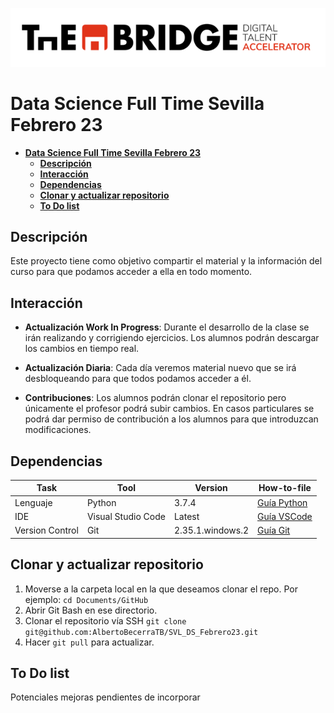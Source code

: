 
![LogoTB](./img/logo.png)
<!-- <img src="./img/LogoPL.png" alt="LogoPL" width="300"/> -->


<!-- <div class="row">
  <div class="column">
    <img src="./img/LogoMSM.png" alt="LogoMSM"  style="float: left;width:40%">
  </div>
  <div class="column">
    <img src="./img/LogoPL.png" alt="LogoPL"  style="float: right;width:40%">
  </div>
</div> -->

# **Data Science Full Time Sevilla Febrero 23**
- [**Data Science Full Time Sevilla Febrero 23**](#data-science-full-time-sevilla-febrero-23)
  - [**Descripción**](#descripción)
  - [**Interacción**](#interacción)
  - [**Dependencias**](#dependencias)
  - [**Clonar y actualizar repositorio**](#clonar-y-actualizar-repositorio)
  - [**To Do list**](#to-do-list)
<!-- TOC -->

**Descripción**
-----------

Este proyecto tiene como objetivo compartir el material y la información del curso para que podamos acceder a ella en todo momento.

**Interacción**
-----------
- **Actualización Work In Progress**: Durante el desarrollo de la clase se irán realizando y corrigiendo ejercicios. Los alumnos podrán descargar los cambios en tiempo real.

- **Actualización Diaria**: Cada día veremos material nuevo que se irá desbloqueando para que todos podamos acceder a él.

- **Contribuciones**: Los alumnos podrán clonar el repositorio pero únicamente el profesor podrá subir cambios. En casos particulares se podrá dar permiso de contribución a los alumnos para que introduzcan modificaciones.

**Dependencias**
------------
| Task            | Tool               | Version          | How-to-file                                                                           |
|-----------------|--------------------|------------------|---------------------------------------------------------------------------------------|
| Lenguaje        | Python             | 3.7.4            | [Guía Python](https://drive.google.com/file/d/1KhMjUm6o9MSf0lfD8HwVmiGgEwKYCjUg/view) |
| IDE             | Visual Studio Code | Latest           | [Guía VSCode](https://drive.google.com/file/d/1UdQOKA0QBbzWpHHD18BubnLQm-WQeY3y/view) |
| Version Control | Git                | 2.35.1.windows.2 | [Guía Git](https://drive.google.com/file/d/16r8i3SFz-pIjfutY2BaqwxzpLgoiX-We/view)    |


**Clonar y actualizar repositorio**
----------
1. Moverse a la carpeta local en la que deseamos clonar el repo. Por ejemplo: 
`
cd Documents/GitHub
`
2. Abrir Git Bash en ese directorio.
3. Clonar el repositorio vía SSH
`
git clone git@github.com:AlbertoBecerraTB/SVL_DS_Febrero23.git
`
4. Hacer `git pull` para actualizar.


**To Do list**
------------
Potenciales mejoras pendientes de incorporar